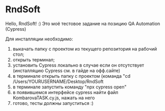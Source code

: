 # RndSoft

Hello, RndSoft! :) 
Это моё тестовое задание на позицию QA Automation (Cypress)

Для инсталляции необходимо:
1. выкачать папку с проектом из текущего репозитория на рабочий стол;
2. открыть терминал;
3. установить Cypress локально в случае если он отсутствует (инсталляцию Cypress см. в гайде на офф.сайте)
4. в терминале открыть папку с проектом (команда "cd /Users/YOURUSERNAME/Desktop/RndSoft
5. в терминале запустить команду "npx cypress open"
6. в появившемся интерфейсе cypress найти файл KombarovaTASK.cy.js, нажать на него
7. готово, тесты должны запуститься :)


